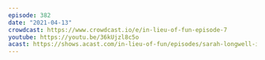 ```yaml
---
episode: 382
date: "2021-04-13"
crowdcast: https://www.crowdcast.io/e/in-lieu-of-fun-episode-7
youtube: https://youtu.be/36kUjzl8c5o
acast: https://shows.acast.com/in-lieu-of-fun/episodes/sarah-longwell-is-always-right
---
```


